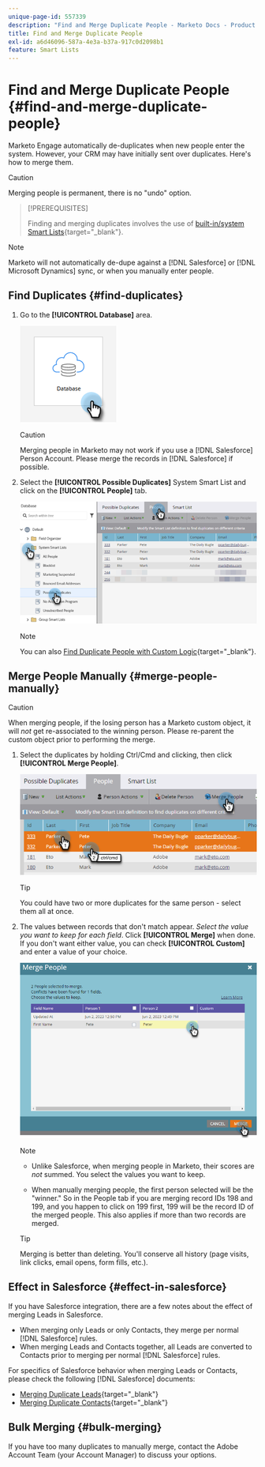 ```yaml
---
unique-page-id: 557339
description: "Find and Merge Duplicate People - Marketo Docs - Product Documentation"
title: Find and Merge Duplicate People
exl-id: a6d46096-587a-4e3a-b37a-917c0d2098b1
feature: Smart Lists
---
```

# Find and Merge Duplicate People {#find-and-merge-duplicate-people}

Marketo Engage automatically de-duplicates when new people enter the system. However, your CRM may have initially sent over duplicates. Here's how to merge them.

>[!CAUTION]
>
>Merging people is permanent, there is no "undo" option.

>[!PREREQUISITES]
>
>Finding and merging duplicates involves the use of [built-in/system Smart Lists](/help/marketo/product-docs/core-marketo-concepts/smart-lists-and-static-lists/using-smart-lists/use-built-in-system-smart-lists.md){target="_blank"}.

>[!NOTE]
>
>Marketo will not automatically de-dupe against a [!DNL Salesforce] or [!DNL Microsoft Dynamics] sync, or when you manually enter people.

## Find Duplicates {#find-duplicates}

1. Go to the **[!UICONTROL Database]** area.

   ![](assets/find-and-merge-duplicate-people-1.png)

   >[!CAUTION]
   >
   >Merging people in Marketo may not work if you use a [!DNL Salesforce] Person Account. Please merge the records in [!DNL Salesforce] if possible.

1. Select the **[!UICONTROL Possible Duplicates]** System Smart List and click on the **[!UICONTROL People]** tab.

   ![](assets/find-and-merge-duplicate-people-2.png)

   >[!NOTE]
   >
   >You can also [Find Duplicate People with Custom Logic](/help/marketo/product-docs/core-marketo-concepts/smart-lists-and-static-lists/managing-people-in-smart-lists/find-duplicate-people-with-custom-logic.md){target="_blank"}.

## Merge People Manually {#merge-people-manually}

   >[!CAUTION]
   >
   >When merging people, if the losing person has a Marketo custom object, it will _not_ get re-associated to the winning person. Please re-parent the custom object prior to performing the merge.

1. Select the duplicates by holding Ctrl/Cmd and clicking, then click **[!UICONTROL Merge People]**.

   ![](assets/find-and-merge-duplicate-people-3.png)

   >[!TIP]
   >
   >You could have two or more duplicates for the same person - select them all at once.

1. The values between records that don't match appear. _Select the value you want to keep for each field_. Click **[!UICONTROL Merge]** when done. If you don't want either value, you can check **[!UICONTROL Custom]** and enter a value of your choice.

   ![](assets/find-and-merge-duplicate-people-4.png)

   >[!NOTE]
   >
   >* Unlike Salesforce, when merging people in Marketo, their scores are _not_ summed. You select the values you want to keep.
   >
   >* When manually merging people, the first person selected will be the "winner." So in the People tab if you are merging record IDs 198 and 199, and you happen to click on 199 first, 199 will be the record ID of the merged people. This also applies if more than two records are merged.

   >[!TIP]
   >
   >Merging is better than deleting. You'll conserve all history (page visits, link clicks, email opens, form fills, etc.).

## Effect in Salesforce {#effect-in-salesforce}

If you have Salesforce integration, there are a few notes about the effect of merging Leads in Salesforce.

* When merging only Leads or only Contacts, they merge per normal [!DNL Salesforce] rules.
* When merging Leads and Contacts together, all Leads are converted to Contacts prior to merging per normal [!DNL Salesforce] rules.

For specifics of Salesforce behavior when merging Leads or Contacts, please check the following [!DNL Salesforce] documents:

* [Merging Duplicate Leads](https://help.salesforce.com/HTViewHelpDoc?id=leads_merge.htm&language=en_US){target="_blank"}
* [Merging Duplicate Contacts](https://help.salesforce.com/HTViewHelpDoc?id=contacts_merge.htm&language=en_US){target="_blank"}

## Bulk Merging {#bulk-merging}

If you have too many duplicates to manually merge, contact the Adobe Account Team (your Account Manager) to discuss your options.
